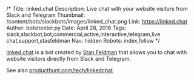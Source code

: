 /*
Title: linked.chat
Description: Live chat with your website visitors from Slack and Telegram
Thumbnail: /content/bots/slackbots/images/linked_chat.png
Link: https://linked.chat
Author: botsheeter.py
Date: April 28, 2016
Tags: slack,slackbot,bot,commercial,active,interactive,telegram,live chat,support,stasfeldman
Nav: hidden
Robots: index,follow
*/

[linked.chat](https://linked.chat) is a bot created by [Stan Feldman](https://twitter.com/stasfeldman) that allows you to chat with website visitors directly from Slack and Telegram.

See also [producthunt.com/tech/linkedchat](https://www.producthunt.com/tech/linkedchat).
